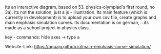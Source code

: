 Its an interactive diagram, based on 53. physics-olympiad's first round, no 3a). Its not the solution, just a js - illustration.
Its main feature (which is currently in development) is to upload your own csv file, create graphs and main emphasis simulation curves.
Its documentation is on german, .. its made as a school project in physics class.

key - commands:
hide axes -> type a

Website-Link: https://aquajo.github.io/main-emphasis-curve-simulation/

